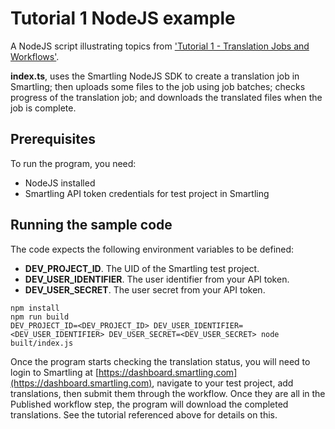 # Tutorial 1 NodeJS example
A NodeJS script illustrating topics from   ['Tutorial 1 - Translation Jobs and Workflows'](https://help.smartling.com/hc/en-us/articles/1260804711510-Tutorial-1-Translation-Jobs-and-Workflows).

**index.ts**, uses the Smartling NodeJS SDK to create a translation job in Smartling; then uploads some files to the job using job batches; checks progress of the translation job; and downloads the translated files when the job is complete.

## Prerequisites
To run the program, you need:

* NodeJS installed
* Smartling API token credentials for test project in Smartling

## Running the sample code
The code expects the following environment variables to be defined:

* **DEV_PROJECT_ID**. The UID of the Smartling test project.
* **DEV_USER_IDENTIFIER**. The user identifier from your API token.
* **DEV_USER_SECRET**. The user secret from your API token.

```
npm install
npm run build
DEV_PROJECT_ID=<DEV_PROJECT_ID> DEV_USER_IDENTIFIER=<DEV_USER_IDENTIFIER> DEV_USER_SECRET=<DEV_USER_SECRET> node built/index.js
```

Once the program starts checking the translation status, you will need to login to Smartling at [https://dashboard.smartling.com](https://dashboard.smartling.com), navigate to your test project, add translations, then submit them through the workflow. Once they are all in the Published workflow step, the program will download the completed translations. See the tutorial referenced above for details on this.
